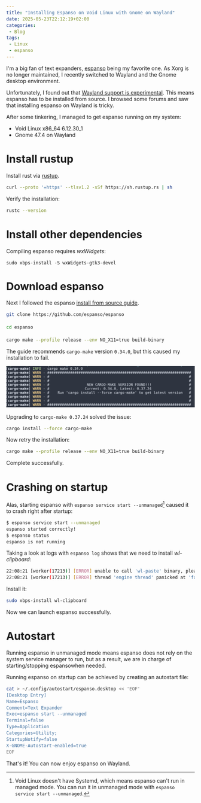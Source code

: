 ```yaml
---
title: "Installing Espanso on Void Linux with Gnome on Wayland"
date: 2025-05-23T22:12:19+02:00
categories: 
 - Blog
tags: 
 - Linux
 - espanso
---
```


I'm a big fan of text expanders, [espanso](https://espanso.org/) being my favorite one. As Xorg is no longer maintained, I recently switched to Wayland and the Gnome desktop environment.

Unfortunately, I found out that [Wayland support is experimental](https://espanso.org/docs/install/linux/#install-on-wayland). This means espanso has to be installed from source. I browsed some forums and saw that installing espanso on Wayland is tricky.

After some tinkering, I managed to get espanso running on my system:
* Void Linux x86_64 6.12.30_1
* Gnome 47.4 on Wayland

# Install rustup

Install rust via [rustup](https://www.rust-lang.org/tools/install).

```sh
curl --proto '=https' --tlsv1.2 -sSf https://sh.rustup.rs | sh
```

Verify the installation:

```sh
rustc --version
```

# Install other dependencies

Compiling espanso requires *wxWidgets*:

```
sudo xbps-install -S wxWidgets-gtk3-devel
```

# Download espanso

Next I followed the espanso [install from source guide](https://espanso.org/docs/install/linux/#wayland-compile).

```sh
git clone https://github.com/espanso/espanso

cd espanso

cargo make --profile release --env NO_X11=true build-binary 
```

The guide recommends `cargo-make` version `0.34.0`, but this caused my installation to fail. 

![](cargo-upgrade.png)

Upgrading to `cargo-make 0.37.24` solved the issue:

```sh
cargo install --force cargo-make
```

Now retry the installation:

```sh
cargo make --profile release --env NO_X11=true build-binary
```

Complete successfully.

# Crashing on startup

Alas, starting espanso with `espanso service start --unmanaged`[^1] caused it to crash right after startup:  

```sh
$ espanso service start --unmanaged
espanso started correctly!
$ espanso status
espanso is not running
```

Taking a look at logs with `espanso log` shows that we need to install *wl-clipboard*:

```sh
22:08:21 [worker(17213)] [ERROR] unable to call 'wl-paste' binary, please install the wl-clipboard package.
22:08:21 [worker(17213)] [ERROR] thread 'engine thread' panicked at 'failed to initialize clipboard module: wl-clipboard binaries are missing': espanso/src/cli/worker/engine/mod.rs:193
```

Install it:

```sh
sudo xbps-install wl-clipboard
```

Now we can launch espanso successfully.

# Autostart

Running espanso in unmanaged mode means espanso does not rely on the system service manager to run, but as a result, we are in charge of starting/stopping espansowhen needed.

Running espanso on startup can be achieved by creating an autostart file:

```sh
cat > ~/.config/autostart/espanso.desktop << 'EOF'
[Desktop Entry]
Name=Espanso
Comment=Text Expander
Exec=espanso start --unmanaged
Terminal=false
Type=Application
Categories=Utility;
StartupNotify=false
X-GNOME-Autostart-enabled=true
EOF
```

That's it! You can now enjoy espanso on Wayland.

[^1]: Void Linux doesn't have Systemd, which means espanso can't run in managed mode. You can run it in unmanaged mode with `espanso service start --unmanaged`.


